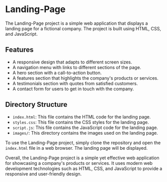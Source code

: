 Landing-Page
============

The Landing-Page project is a simple web application that displays a landing page for a fictional company. The project is built using HTML, CSS, and JavaScript.

Features
--------

* A responsive design that adapts to different screen sizes.
* A navigation menu with links to different sections of the page.
* A hero section with a call-to-action button.
* A features section that highlights the company's products or services.
* A testimonials section with quotes from satisfied customers.
* A contact form for users to get in touch with the company.

Directory Structure
-------------------

* `index.html`: This file contains the HTML code for the landing page.
* `styles.css`: This file contains the CSS styles for the landing page.
* `script.js`: This file contains the JavaScript code for the landing page.
* `images/`: This directory contains the images used on the landing page.

To use the Landing-Page project, simply clone the repository and open the `index.html` file in a web browser. The landing page will be displayed.

Overall, the Landing-Page project is a simple yet effective web application for showcasing a company's products or services. It uses modern web development technologies such as HTML, CSS, and JavaScript to provide a responsive and user-friendly design.
